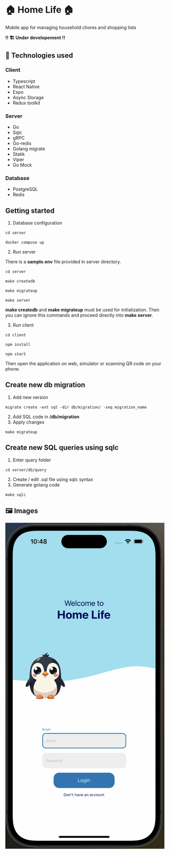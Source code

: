 
# 🏠 Home Life 🏠
Mobile app for managing household chores and shopping lists

**!! 🏗️ Under developement !!**


## 🤖 Technologies used
### Client
- Typescript
- React Native
- Expo
- Async Storage
- Redux toolkit

### Server
- Go
- Sqlc
- gRPC
- Go-redis
- Golang migrate
- Statik
- Viper
- Go Mock

### Database
- PostgreSQL
- Redis

## Getting started
1. Database configuration
```
cd server
```
```
docker compose up
```

2. Run server

There is a **sample.env** file provided in server directory.

```
cd server
```
```
make createdb
```
```
make migrateup
```
```
make server
```

**make createdb** and **make migrateup** must be used for initialization. Then you can ignore this commands and proceed directly into **make server**.

3. Run client
```
cd client
```
```
npm install
```
```
npm start
```

Then open the application on web, simulator or scanning QR code on your phone.

## Create new db migration
1. Add new version
```
migrate create -ext sql -dir db/migration/ -seq migration_name
```
2. Add SQL code in **/db/migration**
3. Apply changes
```
make migrateup
```

## Create new SQL queries using sqlc
1. Enter query folder
```
cd server/db/query
```
2. Create / edit .sql file using sqlc syntax
3. Generate golang code
```
make sqlc
```

## 🖼️ Images
![login screen](https://github.com/Remxin/home-life/blob/master/readme-images/login.png?raw=true)
